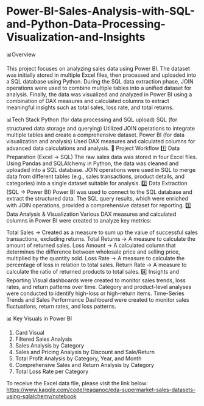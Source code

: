 # Power-BI-Sales-Analysis-with-SQL-and-Python-Data-Processing-Visualization-and-Insights

📊Overview

This project focuses on analyzing sales data using Power BI. The dataset was initially stored in multiple Excel files, then processed and uploaded into a SQL database using Python. During the SQL data extraction phase, JOIN operations were used to combine multiple tables into a unified dataset for analysis. Finally, the data was visualized and analyzed in Power BI using a combination of DAX measures and calculated columns to extract meaningful insights such as total sales, loss rate, and total returns.

📊Tech Stack
Python (for data processing and SQL upload)
SQL (for structured data storage and querying)
Utilized JOIN operations to integrate multiple tables and create a comprehensive dataset.
Power BI (for data visualization and analysis)
Used DAX measures and calculated columns for advanced data calculations and analysis.
📂 Project Workflow
1️⃣ Data Preparation (Excel → SQL)
The raw sales data was stored in four Excel files.
Using Pandas and SQLAlchemy in Python, the data was cleaned and uploaded into a SQL database.
JOIN operations were used in SQL to merge data from different tables (e.g., sales transactions, product details, and categories) into a single dataset suitable for analysis.
2️⃣ Data Extraction (SQL → Power BI)
Power BI was used to connect to the SQL database and extract the structured data.
The SQL query results, which were enriched with JOIN operations, provided a comprehensive dataset for reporting.
3️⃣ Data Analysis & Visualization
Various DAX measures and calculated columns in Power BI were created to analyze key metrics:

Total Sales → Created as a measure to sum up the value of successful sales transactions, excluding returns.
Total Returns → A measure to calculate the amount of returned sales.
Loss Amount → A calculated column that determines the difference between wholesale price and selling price, multiplied by the quantity sold.
Loss Rate → A measure to calculate the percentage of loss in relation to total sales.
Return Rate → A measure to calculate the ratio of returned products to total sales.
4️⃣ Insights and Reporting
Visual dashboards were created to monitor sales trends, loss rates, and return patterns over time.
Category and product-level analyses were conducted to identify high-loss or high-return items.
Time-Series Trends and Sales Performance Dashboard were created to monitor sales fluctuations, return rates, and loss patterns.

📊 Key Visuals in Power BI
1. Card Visual
2. Filtered Sales Analysis
3. Sales Analysis by Category
4. Sales and Pricing Analysis by Discount and Sale/Return
5. Total Profit Analysis by Category, Year, and Month
6. Comprehensive Sales and Return Analysis by Category
7. Total Loss Rate per Category


To receive the Excel data file, please visit the link below:
https://www.kaggle.com/code/reaganoc/eda-supermarket-sales-datasets-using-sqlalchemy/notebook
